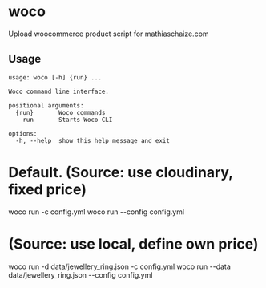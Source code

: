 # woco
Upload woocommerce product script for mathiaschaize.com

## Usage
```
usage: woco [-h] {run} ...

Woco command line interface.

positional arguments:
  {run}       Woco commands
    run       Starts Woco CLI

options:
  -h, --help  show this help message and exit
```

# Default. (Source: use cloudinary, fixed price)
woco run -c config.yml
woco run --config config.yml

# (Source: use local, define own price)
woco run -d data/jewellery_ring.json -c config.yml
woco run --data data/jewellery_ring.json --config config.yml
